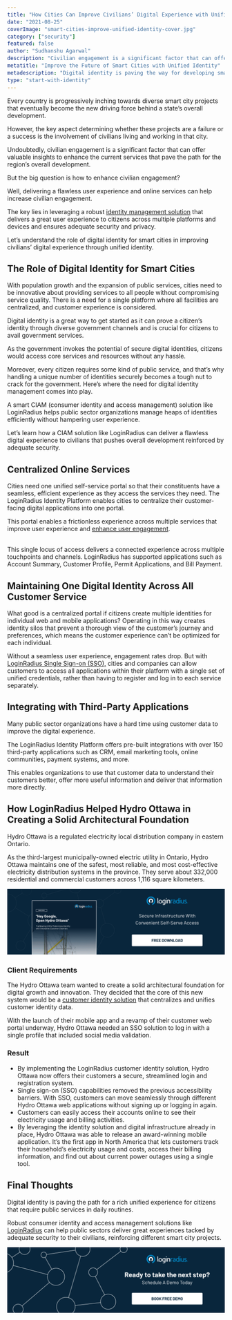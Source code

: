 ```yaml
---
title: "How Cities Can Improve Civilians’ Digital Experience with Unified Identity"
date: "2021-08-25"
coverImage: "smart-cities-improve-unified-identity-cover.jpg"
category: ["security"]
featured: false
author: "Sudhanshu Agarwal"
description: "Civilian engagement is a significant factor that can offer valuable insights to enhance the current services that pave the path for the region’s overall development. This post highlights the role of digital identities in supporting the idea of smart cities."
metatitle: "Improve the Future of Smart Cities with Unified Identity"
metadescription: "Digital identity is paving the way for developing smart cities that helps to deliver a unified customer experience to civilians. Here’s an insightful read."
type: "start-with-identity"
---
```


Every country is progressively inching towards diverse smart city projects that eventually become the new driving force behind a state’s overall development. 

However, the key aspect determining whether these projects are a failure or a success is the involvement of civilians living and working in that city. 

Undoubtedly, civilian engagement is a significant factor that can offer valuable insights to enhance the current services that pave the path for the region’s overall development. 

But the big question is how to enhance civilian engagement?

Well, delivering a flawless user experience and online services can help increase civilian engagement. 

The key lies in leveraging a robust [identity management solution](https://www.loginradius.com/b2b-identity/) that delivers a great user experience to citizens across multiple platforms and devices and ensures adequate security and privacy. 

Let’s understand the role of digital identity for smart cities in improving civilians’ digital experience through unified identity.


## The Role of Digital Identity for Smart Cities

With population growth and the expansion of public services, cities need to be innovative about providing services to all people without compromising service quality. There is a need for a single platform where all facilities are centralized, and customer experience is considered.

Digital identity is a great way to get started as it can prove a citizen’s identity through diverse government channels and is crucial for citizens to avail government services. 

As the government invokes the potential of secure digital identities, citizens would access core services and resources without any hassle. 

Moreover, every citizen requires some kind of public service, and that’s why handling a unique number of identities securely becomes a tough nut to crack for the government. Here’s where the need for digital identity management comes into play. 

A smart CIAM (consumer identity and access management) solution like LoginRadius helps public sector organizations manage heaps of identities efficiently without hampering user experience. 

Let’s learn how a CIAM solution like LoginRadius can deliver a flawless digital experience to civilians that pushes overall development reinforced by adequate security.


## Centralized Online Services

Cities need one unified self-service portal so that their constituents have a seamless, efficient experience as they access the services they need. The LoginRadius Identity Platform enables cities to centralize their customer-facing digital applications into one portal. 

This portal enables a frictionless experience across multiple services that improve user experience and [enhance user engagement](https://www.loginradius.com/customer-experience-solutions/). 

 \
This single locus of access delivers a connected experience across multiple touchpoints and channels. LoginRadius has supported applications such as Account Summary, Customer Profile, Permit Applications, and Bill Payment. 


## Maintaining One Digital Identity Across All Customer Service

What good is a centralized portal if citizens create multiple identities for individual web and mobile applications? Operating in this way creates identity silos that prevent a thorough view of the customer’s journey and preferences, which means the customer experience can’t be optimized for each individual.

Without a seamless user experience, engagement rates drop. But with [LoginRadius Single Sign-on (SSO),](https://www.loginradius.com/single-sign-on/) cities and companies can allow customers to access all applications within their platform with a single set of unified credentials, rather than having to register and log in to each service separately. 


## Integrating with Third-Party Applications

Many public sector organizations have a hard time using customer data to improve the digital experience. 

The LoginRadius Identity Platform offers pre-built integrations with over 150 third-party applications such as CRM, email marketing tools, online communities, payment systems, and more.

This enables organizations to use that customer data to understand their customers better, offer more useful information and deliver that information more directly.


## How LoginRadius Helped Hydro Ottawa in Creating a Solid Architectural Foundation 

Hydro Ottawa is a regulated electricity local distribution company in eastern Ontario. 

As the third-largest municipally-owned electric utility in Ontario, Hydro Ottawa maintains one of the safest, most reliable, and most cost-effective electricity distribution systems in the province.  They serve about 332,000 residential and commercial customers across 1,116 square kilometers.

[![smart-cities-improve-unified-identity-Hydro-Ottawa](smart-cities-improve-unified-identity-Hydro-Ottawa.png)](https://www.loginradius.com/resource/case-study-page-hydro-ottawa/)


### Client Requirements 

The Hydro Ottawa team wanted to create a solid architectural foundation for digital growth and innovation. They decided that the core of this new system would be a [customer identity solution](https://www.loginradius.com/)  that centralizes and unifies customer identity data.

With the launch of their mobile app and a revamp of their customer web portal underway, Hydro Ottawa needed an SSO solution to log in with a single profile that included social media validation.


### Result



* By implementing the LoginRadius customer identity solution, Hydro Ottawa now offers their customers a secure, streamlined login and registration system. 
* Single sign-on (SSO) capabilities removed the previous accessibility barriers. With SSO, customers can move seamlessly through different Hydro Ottawa web applications without signing up or logging in again. 
* Customers can easily access their accounts online to see their electricity usage and billing activities.
* By leveraging the identity solution and digital infrastructure already in place, Hydro Ottawa was able to release an award-winning mobile application. It’s the first app in North America that lets customers track their household’s electricity usage and costs, access their billing information, and find out about current power outages using a single tool.


## Final Thoughts 

Digital identity is paving the path for a rich unified experience for citizens that require public services in daily routines. 

Robust consumer identity and access management solutions like [LoginRadius](https://www.loginradius.com/contact-sales/) can help public sectors deliver great experiences tacked by adequate security to their civilians, reinforcing different smart city projects. 


[![LoginRadius Book a Demo](Book-a-demo.png)](https://www.loginradius.com/book-a-demo/)

